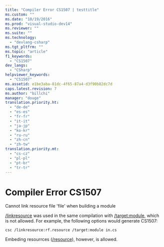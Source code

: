```yaml
---
title: "Compiler Error CS1507 | testtitle"
ms.custom: ""
ms.date: "10/19/2016"
ms.prod: "visual-studio-dev14"
ms.reviewer: ""
ms.suite: ""
ms.technology: 
  - "devlang-csharp"
ms.tgt_pltfrm: ""
ms.topic: "article"
f1_keywords: 
  - "CS1507"
dev_langs: 
  - "CSharp"
helpviewer_keywords: 
  - "CS1507"
ms.assetid: e1be3aba-81dc-4f65-87a4-d3f90b82dc7d
caps.latest.revision: 7
ms.author: "billchi"
manager: "douge"
translation.priority.ht: 
  - "de-de"
  - "es-es"
  - "fr-fr"
  - "it-it"
  - "ja-jp"
  - "ko-kr"
  - "ru-ru"
  - "zh-cn"
  - "zh-tw"
translation.priority.mt: 
  - "cs-cz"
  - "pl-pl"
  - "pt-br"
  - "tr-tr"
---
```

# Compiler Error CS1507
Cannot link resource file 'file' when building a module  
  
 [/linkresource](../Topic/-linkresource%20\(C%23%20Compiler%20Options\).md) was used in the same compilation with [/target:module](../Topic/-target:module%20\(C%23%20Compiler%20Options\).md), which is not allowed. For example, the following options would generate CS1507:  
  
```  
csc /linkresource:rf.resource /target:module in.cs  
```  
  
 Embeding resourrces ([/resource](../Topic/-resource%20\(C%23%20Compiler%20Options\).md)), however, is allowed.